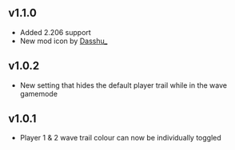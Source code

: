 ## v1.1.0
- Added 2.206 support
- New mod icon by [Dasshu_](https://twitter.com/DasshuGames)
## v1.0.2
- New setting that hides the default player trail while in the wave gamemode
## v1.0.1
- Player 1 & 2 wave trail colour can now be individually toggled